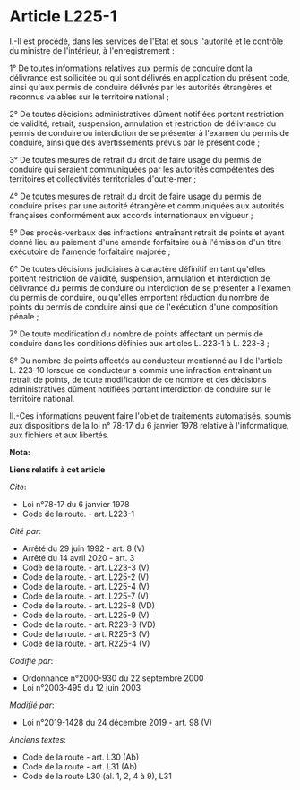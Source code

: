 # Article L225-1

I.-Il est procédé, dans les services de l'Etat et sous l'autorité et le contrôle du ministre de l'intérieur, à
l'enregistrement :

1° De toutes informations relatives aux permis de conduire dont la délivrance est sollicitée ou qui sont délivrés en
application du présent code, ainsi qu'aux permis de conduire délivrés par les autorités étrangères et reconnus valables sur
le territoire national ;

2° De toutes décisions administratives dûment notifiées portant restriction de validité, retrait, suspension, annulation et
restriction de délivrance du permis de conduire ou interdiction de se présenter à l'examen du permis de conduire, ainsi que
des avertissements prévus par le présent code ;

3° De toutes mesures de retrait du droit de faire usage du permis de conduire qui seraient communiquées par les autorités
compétentes des territoires et collectivités territoriales d'outre-mer ;

4° De toutes mesures de retrait du droit de faire usage du permis de conduire prises par une autorité étrangère et
communiquées aux autorités françaises conformément aux accords internationaux en vigueur ;

5° Des procès-verbaux des infractions entraînant retrait de points et ayant donné lieu au paiement d'une amende forfaitaire
ou à l'émission d'un titre exécutoire de l'amende forfaitaire majorée ;

6° De toutes décisions judiciaires à caractère définitif en tant qu'elles portent restriction de validité, suspension,
annulation et interdiction de délivrance du permis de conduire ou interdiction de se présenter à l'examen du permis de
conduire, ou qu'elles emportent réduction du nombre de points du permis de conduire ainsi que de l'exécution d'une
composition pénale ;

7° De toute modification du nombre de points affectant un permis de conduire dans les conditions définies aux articles L.
223-1 à L. 223-8 ; 

8° Du nombre de points affectés au conducteur mentionné au I de l'article L. 223-10 lorsque ce conducteur a commis une
infraction entraînant un retrait de points, de toute modification de ce nombre et des décisions administratives dûment
notifiées portant interdiction de conduire sur le territoire national.

II.-Ces informations peuvent faire l'objet de traitements automatisés, soumis aux dispositions de la loi n° 78-17 du 6
janvier 1978 relative à l'informatique, aux fichiers et aux libertés.

**Nota:**



**Liens relatifs à cet article**

_Cite_:

  - Loi n°78-17 du 6 janvier 1978
  - Code de la route. - art. L223-1

_Cité par_:

  - Arrêté du 29 juin 1992 - art. 8 (V)
  - Arrêté du 14 avril 2020 - art. 3
  - Code de la route. - art. L223-3 (V)
  - Code de la route. - art. L225-2 (V)
  - Code de la route. - art. L225-4 (V)
  - Code de la route. - art. L225-7 (V)
  - Code de la route. - art. L225-8 (VD)
  - Code de la route. - art. L225-9 (V)
  - Code de la route. - art. R223-3 (VD)
  - Code de la route. - art. R225-3 (V)
  - Code de la route. - art. R225-4 (V)

_Codifié par_:

  - Ordonnance n°2000-930 du 22 septembre 2000
  - Loi n°2003-495 du 12 juin 2003

_Modifié par_:

  - Loi n°2019-1428 du 24 décembre 2019 - art. 98 (V)

_Anciens textes_:

  - Code de la route - art. L30 (Ab)
  - Code de la route - art. L31 (Ab)
  - Code de la route L30 (al. 1, 2, 4 à 9), L31
